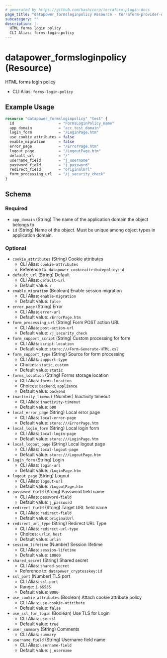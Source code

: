 ```yaml
---
# generated by https://github.com/hashicorp/terraform-plugin-docs
page_title: "datapower_formsloginpolicy Resource - terraform-provider-datapower"
subcategory: ""
description: |-
  HTML forms login policy
  CLI Alias: forms-login-policy
---
```


# datapower_formsloginpolicy (Resource)

HTML forms login policy
  - CLI Alias: `forms-login-policy`

## Example Usage

```terraform
resource "datapower_formsloginpolicy" "test" {
  id                    = "FormsLoginPolicy_name"
  app_domain            = "acc_test_domain"
  login_form            = "/LoginPage.htm"
  use_cookie_attributes = false
  enable_migration      = false
  error_page            = "/ErrorPage.htm"
  logout_page           = "/LogoutPage.htm"
  default_url           = "/"
  username_field        = "j_username"
  password_field        = "j_password"
  redirect_field        = "originalUrl"
  form_processing_url   = "/j_security_check"
}
```

<!-- schema generated by tfplugindocs -->
## Schema

### Required

- `app_domain` (String) The name of the application domain the object belongs to
- `id` (String) Name of the object. Must be unique among object types in application domain.

### Optional

- `cookie_attributes` (String) Cookie attributes
  - CLI Alias: `cookie-attributes`
  - Reference to: `datapower_cookieattributepolicy:id`
- `default_url` (String) Default
  - CLI Alias: `default-url`
  - Default value: `/`
- `enable_migration` (Boolean) Enable session migration
  - CLI Alias: `enable-migration`
  - Default value: `false`
- `error_page` (String) Error
  - CLI Alias: `error-url`
  - Default value: `/ErrorPage.htm`
- `form_processing_url` (String) Form POST action URL
  - CLI Alias: `post-action-url`
  - Default value: `/j_security_check`
- `form_support_script` (String) Custom processing for form
  - CLI Alias: `script-location`
  - Default value: `store:///Form-Generate-HTML.xsl`
- `form_support_type` (String) Source for form processing
  - CLI Alias: `support-type`
  - Choices: `static`, `custom`
  - Default value: `static`
- `forms_location` (String) Forms storage location
  - CLI Alias: `forms-location`
  - Choices: `backend`, `appliance`
  - Default value: `backend`
- `inactivity_timeout` (Number) Inactivity timeout
  - CLI Alias: `inactivity-timeout`
  - Default value: `600`
- `local_error_page` (String) Local error page
  - CLI Alias: `local-error-page`
  - Default value: `store:///ErrorPage.htm`
- `local_login_form` (String) Local login form
  - CLI Alias: `local-login-page`
  - Default value: `store:///LoginPage.htm`
- `local_logout_page` (String) Local logout page
  - CLI Alias: `local-logout-page`
  - Default value: `store:///LogoutPage.htm`
- `login_form` (String) Login
  - CLI Alias: `login-url`
  - Default value: `/LoginPage.htm`
- `logout_page` (String) Logout
  - CLI Alias: `logout-url`
  - Default value: `/LogoutPage.htm`
- `password_field` (String) Password field name
  - CLI Alias: `password-field`
  - Default value: `j_password`
- `redirect_field` (String) Target URL field name
  - CLI Alias: `redirect-field`
  - Default value: `originalUrl`
- `redirect_url_type` (String) Redirect URL Type
  - CLI Alias: `redirect-url-type`
  - Choices: `urlin`, `host`
  - Default value: `urlin`
- `session_lifetime` (Number) Session lifetime
  - CLI Alias: `session-lifetime`
  - Default value: `10800`
- `shared_secret` (String) Shared secret
  - CLI Alias: `shared-secret`
  - Reference to: `datapower_cryptosskey:id`
- `ssl_port` (Number) TLS port
  - CLI Alias: `ssl-port`
  - Range: `1`-`65535`
  - Default value: `8080`
- `use_cookie_attributes` (Boolean) Attach cookie attribute policy
  - CLI Alias: `use-cookie-attribute`
  - Default value: `false`
- `use_ssl_for_login` (Boolean) Use TLS for Login
  - CLI Alias: `use-ssl`
  - Default value: `true`
- `user_summary` (String) Comments
  - CLI Alias: `summary`
- `username_field` (String) Username field name
  - CLI Alias: `username-field`
  - Default value: `j_username`
